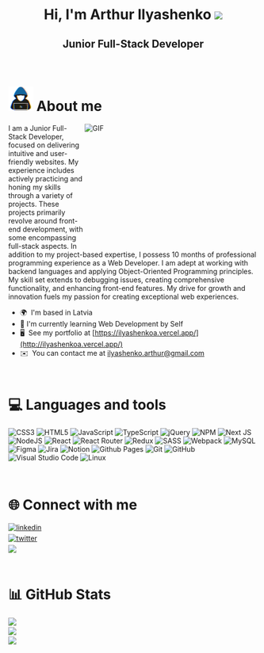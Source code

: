 <h1 align="center">Hi, I'm Arthur Ilyashenko <img src="https://media.giphy.com/media/hvRJCLFzcasrR4ia7z/giphy.gif" width="35"></h1>

<h2 align="center">Junior Full-Stack Developer</h2>

<br>

# <picture><img src = "https://github.com/0xAbdulKhalid/0xAbdulKhalid/raw/main/assets/mdImages/about_me.gif" width = 50px></picture> About me

<div>
<img align="right" top="500" height="250" width="350" alt="GIF" src="https://media.giphy.com/media/SWoSkN6DxTszqIKEqv/giphy.gif">

I am a Junior Full-Stack Developer, focused on delivering intuitive and user-friendly websites. My experience includes actively practicing and honing my skills through a variety of projects. These projects primarily revolve around front-end development, with some encompassing full-stack aspects. In addition to my project-based expertise, I possess 10 months of professional programming experience as a Web Developer. I am adept at working with backend languages and applying Object-Oriented Programming principles. My skill set extends to debugging issues, creating comprehensive functionality, and enhancing front-end features. My drive for growth and innovation fuels my passion for creating exceptional web experiences.

- 🌍  I'm based in Latvia
- 🔭 I'm currently learning Web Development by Self
- 🖥️  See my portfolio at [https://ilyashenkoa.vercel.app/](http://ilyashenkoa.vercel.app/)
- ✉️  You can contact me at [ilyashenko.arthur@gmail.com](mailto:ilyashenko.arthur@gmail.com)

<br>

# 💻 Languages and tools

![CSS3](https://img.shields.io/badge/css3-%231572B6.svg?style=for-the-badge&logo=css3&logoColor=white) ![HTML5](https://img.shields.io/badge/html5-%23E34F26.svg?style=for-the-badge&logo=html5&logoColor=white) ![JavaScript](https://img.shields.io/badge/javascript-%23323330.svg?style=for-the-badge&logo=javascript&logoColor=%23F7DF1E) ![TypeScript](https://img.shields.io/badge/typescript-%23007ACC.svg?style=for-the-badge&logo=typescript&logoColor=white) ![jQuery](https://img.shields.io/badge/jquery-%230769AD.svg?style=for-the-badge&logo=jquery&logoColor=white) ![NPM](https://img.shields.io/badge/NPM-%23000000.svg?style=for-the-badge&logo=npm&logoColor=white) ![Next JS](https://img.shields.io/badge/Next-black?style=for-the-badge&logo=next.js&logoColor=white) ![NodeJS](https://img.shields.io/badge/node.js-6DA55F?style=for-the-badge&logo=node.js&logoColor=white) ![React](https://img.shields.io/badge/react-%2320232a.svg?style=for-the-badge&logo=react&logoColor=%2361DAFB) ![React Router](https://img.shields.io/badge/React_Router-CA4245?style=for-the-badge&logo=react-router&logoColor=white) ![Redux](https://img.shields.io/badge/redux-%23593d88.svg?style=for-the-badge&logo=redux&logoColor=white) ![SASS](https://img.shields.io/badge/SASS-hotpink.svg?style=for-the-badge&logo=SASS&logoColor=white) ![Webpack](https://img.shields.io/badge/webpack-%238DD6F9.svg?style=for-the-badge&logo=webpack&logoColor=black) ![MySQL](https://img.shields.io/badge/mysql-%2300f.svg?style=for-the-badge&logo=mysql&logoColor=white) ![Figma](https://img.shields.io/badge/figma-%23F24E1E.svg?style=for-the-badge&logo=figma&logoColor=white) ![Jira](https://img.shields.io/badge/jira-%230A0FFF.svg?style=for-the-badge&logo=jira&logoColor=white) ![Notion](https://img.shields.io/badge/Notion-%23000000.svg?style=for-the-badge&logo=notion&logoColor=white) ![Github Pages](https://img.shields.io/badge/GitHub%20Pages-%23327FC7.svg?style=for-the-badge&logo=github&logoColor=white) ![Git](https://img.shields.io/badge/git-%23F05033.svg?style=for-the-badge&logo=git&logoColor=white)
![GitHub](https://img.shields.io/badge/github-%23121011.svg?style=for-the-badge&logo=github&logoColor=white) ![Visual Studio Code](https://img.shields.io/badge/Visual%20Studio%20Code-0078d7.svg?style=for-the-badge&logo=visual-studio-code&logoColor=white)
![Linux](https://img.shields.io/badge/Linux-FCC624?style=for-the-badge&logo=linux&logoColor=black)

<br>

# 🌐 Connect with me

<div align='left'>

<a href="https://www.linkedin.com/in/arthur-ilyashenko-a9ba451aa/" target="_blank">
<img src="https://img.shields.io/badge/linkedin:  Arthur Ilyashenko-%2300acee.svg?color=405DE6&style=for-the-badge&logo=linkedin&logoColor=white" alt=linkedin style="margin-bottom: 5px;"/>
</a>

<br>

<a href="https://github.com/IlyashenkoA" target="_blank">
<img src="https://img.shields.io/badge/github: IlyashenkoA-%23121011.svg?style=for-the-badge&logo=github&logoColor=white" alt=twitter style="margin-bottom: 5px;"/>
</a>

<br>

<a href="mailto:ilyashenko.arthur@gmail.com" target="_blank">
<img src="https://img.shields.io/badge/gmail:ilyashenko.arthur-%23EA4335.svg?style=for-the-badge&logo=gmail&logoColor=white" t=mail style="margin-bottom: 5px;" />
</a>

</div>

<br>

# 📊 GitHub Stats

![](https://github-readme-stats-ilyashenkoa.vercel.app/api?username=IlyashenkoA&theme=dark&hide_border=false&include_all_commits=false&count_private=false)<br/>
![](https://github-readme-streak-stats.herokuapp.com/?user=IlyashenkoA&theme=dark&hide_border=false)<br/>
![](https://github-readme-stats-ilyashenkoa.vercel.app/api/top-langs/?username=IlyashenkoA&theme=dark&hide_border=false&include_all_commits=false&count_private=false&layout=compact)
